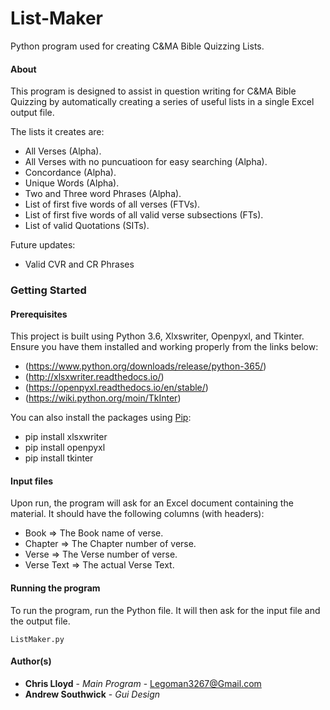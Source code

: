 # List-Maker
Python program used for creating C&amp;MA Bible Quizzing Lists.

#### About
This program is designed to assist in question writing for C&MA Bible Quizzing
by automatically creating a series of useful lists in a single Excel output file.

The lists it creates are:
* All Verses (Alpha).
* All Verses with no puncuatioon for easy searching (Alpha).
* Concordance (Alpha).
* Unique Words (Alpha).
* Two and Three word Phrases (Alpha).
* List of first five words of all verses (FTVs).
* List of first five words of all valid verse subsections (FTs).
* List of valid Quotations (SITs).

Future updates:
* Valid CVR and CR Phrases

### Getting Started

#### Prerequisites
This project is built using Python 3.6, Xlxswriter, Openpyxl, and Tkinter. Ensure you have them installed and working properly from the links below:

* (https://www.python.org/downloads/release/python-365/)
* (http://xlsxwriter.readthedocs.io/)
* (https://openpyxl.readthedocs.io/en/stable/)
* (https://wiki.python.org/moin/TkInter)

You can also install the packages using [Pip](https://pip.pypa.io/en/latest/quickstart/#quickstart):

* pip install xlsxwriter
* pip install openpyxl
* pip install tkinter

#### Input files
Upon run, the program will ask for an Excel document containing the material. It should have the following columns (with headers):
* Book => The Book name of verse.
* Chapter => The Chapter number of verse.
* Verse => The Verse number of verse.
* Verse Text => The actual Verse Text.

#### Running the program
To run the program, run the Python file. It will then ask for the input file and the output file.
```
ListMaker.py
```
#### Author(s)
* **Chris Lloyd** - *Main Program* - Legoman3267@Gmail.com
* **Andrew Southwick** - *Gui Design*

